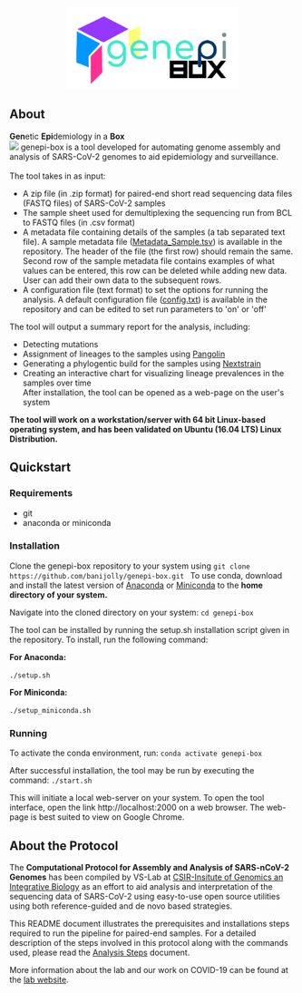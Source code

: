 <p align="center">
  <img width="300"  src="https://raw.githubusercontent.com/banijolly/genepi-box/main/logo.png">
</p>

## About
<b>Gen</b>etic <b>Epi</b>demiology in a <b>Box</b><br> <img src="https://media3.giphy.com/media/dVuyBgq2z5gVBkFtDc/giphy.gif?cid=6c09b952uxikmjvl2ir5kx48r2hi8d4skyrvaocna7kdp5lq&ep=v1_internal_gif_by_id&rid=giphy.gif">
genepi-box is a tool developed for automating genome assembly and analysis of SARS-CoV-2 genomes to aid epidemiology and surveillance.<br>
<br>
The tool takes in as input:<br>
- A zip file (in .zip format) for paired-end short read sequencing data files (FASTQ files) of SARS-CoV-2 samples <br>
- The sample sheet used for demultiplexing the sequencing run from BCL to FASTQ files (in .csv format)
- A metadata file containing details of the samples (a tab separated text file). A sample metadata file ([Metadata_Sample.tsv](https://github.com/banijolly/genepi-box/blob/main/Metadata_Sample.tsv)) is available in the repository. The header of the file (the first row) should remain the same. Second row of the sample metadata file contains examples of what values can be entered, this row can be deleted while adding new data. User can add their own data to the subsequent rows.
- A configuration file (text format) to set the options for running the analysis. A default configuration file ([config.txt](https://github.com/banijolly/genepi-box/blob/main/config.txt)) is available in the repository and can be edited to set run parameters to 'on' or 'off'

The tool will output a summary report for the analysis, including:<br>
- Detecting mutations<br>
- Assignment of lineages to the samples using [Pangolin](https://cov-lineages.org/resources/pangolin.html)<br>
- Generating a phylogentic build for the samples using [Nextstrain](https://nextstrain.org/sars-cov-2/) <br>
- Creating an interactive chart for visualizing lineage prevalences in the samples over time<br>
After installation, the tool can be opened as a web-page on the user's system

<b>The tool will work on a workstation/server with 64 bit Linux-based operating system, and has been validated on Ubuntu (16.04 LTS) Linux Distribution.</b>

## Quickstart

### Requirements
- git
- anaconda or miniconda

### Installation
Clone the genepi-box repository to your system using ```git clone https://github.com/banijolly/genepi-box.git ```
To use conda, download and install the latest version of [Anaconda](https://www.anaconda.com/distribution/) or [Miniconda](https://docs.conda.io/en/main/miniconda.html) to the <b>home directory of your system.</b>

Navigate into the cloned directory on your system:
``` cd genepi-box ```

The tool can be installed by running the setup.sh installation script given in the repository. To install, run the following command:

<b>For Anaconda:</b>

``` ./setup.sh ```

<b>For Miniconda:</b>

``` ./setup_miniconda.sh ```

### Running
To activate the conda environment, run:
``` conda activate genepi-box ```


After successful installation, the tool may be run by executing the command:
``` ./start.sh ```

This will initiate a local web-server on your system.
To open the tool interface, open the link  http://localhost:2000 on a web browser. The web-page is best suited to view on Google Chrome.


## About the Protocol
The **Computational Protocol for Assembly and Analysis of SARS-nCoV-2 Genomes** has been compiled by VS-Lab at [CSIR-Insitute of Genomics an Integrative Biology](https://www.igib.res.in/) as an effort to aid analysis and interpretation of the sequencing data of SARS-CoV-2 using easy-to-use open source utilities using both reference-guided and de novo based strategies.

This README document illustrates the prerequisites and installations steps required to run the pipeline for paired-end samples. For a detailed description of the steps involved in this protocol along with the commands used, please read the [Analysis Steps](https://github.com/banijolly/Genepi/blob/master/Analysis_Steps.md) document.

More information about the lab and our work on COVID-19 can be found at the [lab website](http://vinodscaria.genomes.in/).
